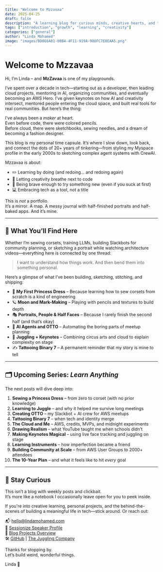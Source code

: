 ```yaml
---
title: "Welcome to Mzzavaa"
date: 2025-04-25
draft: false
description: "A learning blog for curious minds, creative hearts, and tech-savvy tinkerers"
tags: ["introduction", "growth", "learning", "creativity"]
categories: ["general"]
author: "Linda Mohamed"
image: "images/BD0E6A81-08B4-4F11-919A-986FC7E8EAA5.png"
---
```


# Welcome to Mzzavaa

Hi, I’m Linda – and **MzZavaa** is one of my playgrounds.

I’ve spent over a decade in tech—starting out as a developer, then leading cloud projects, mentoring in AI, organizing communities, and eventually becoming an AWS Hero. I’ve given keynotes on how AI and creativity intersect, mentored people entering the cloud space, and built real tools for real communities. But here’s the thing:

I’ve always been a *maker* at heart.  
Even before code, there were colored pencils.  
Before cloud, there were sketchbooks, sewing needles, and a dream of becoming a fashion designer.

This blog is my personal time capsule. It’s where I slow down, look back, and connect the dots of 20+ years of tinkering—from styling my Myspace profile in the early 2000s to sketching complex agent systems with CrewAI.

Mzzavaa is about:
- ✏️ Learning by doing (and redoing… and redoing again)
- 🎨 Letting creativity breathe next to code
- 🧵 Being brave enough to try something new (even if you suck at first)
- 💻 Embracing tech as a tool, not a title

This is *not* a portfolio.  
It’s a mirror. A map. A messy journal with half-finished portraits and half-baked apps. And it’s mine.

---

## 🧭 What You’ll Find Here

Whether I’m sewing corsets, training LLMs, building Slackbots for community planning, or sketching a portrait while watching architecture videos—everything here is connected by one thread:

> I want to understand how things work. And then bend them into something personal.

Here’s a glimpse of what I’ve been building, sketching, stitching, and shipping:

- 🧵 **My First Princess Dress** – Because learning how to sew corsets from scratch is a kind of engineering
- 🪐 **Moon and Mark-Making** – Playing with pencils and textures to build depth
- 🎭 **Portraits, People & Half Faces** – Because I rarely finish the second half (and that’s okay)
- 🤖 **AI Agents and OTTO** – Automating the boring parts of meetup planning
- 🎪 **Juggling + Keynotes** – Combining circus arts and cloud to explain complexity on stage
- ✍️ **Tattooing Binary 7** – A permanent reminder that my story is mine to tell

---

## 🗂 Upcoming Series: *Learn Anything*

The next posts will dive deep into:
1. **Sewing a Princess Dress** – from zero to corset (with no prior knowledge)
2. **Learning to Juggle** – and why it helped me survive long meetings
3. **Creating OTTO** – my Slackbot + AI crew for AWS meetups
4. **Tattooing Binary 7** – when tech and identity merge
5. **The Cloud and Me** – AWS, credits, MVPs, and midnight experiments
6. **Drawing Realism** – what YouTube taught me when schools didn’t
7. **Making Keynotes Magical** – using live face tracking and juggling on stage
8. **Learning Instruments** – how imperfection became a friend
9. **Building Community at Scale** – from AWS User Groups to 2000+ attendees
10. **The 10-Year Plan** – and what it feels like to hit *every* goal

---

## 💌 Stay Curious

This isn’t a blog with weekly posts and clickbait.  
It’s more like a notebook I occasionally leave open for you to peek inside.

If you're into creative learning, personal projects, and the behind-the-scenes of building a meaningful life in tech—stick around. Or reach out:

📬 hello@lindamohamed.com  
🔗 [Sessionize Speaker Profile](https://sessionize.com/linda-mohamed)  
🖤 [Blog Projects Overview](https://lindamohamed.com/blog)  
🛠️ [GitHub](https://github.com/mzzavaa) | [The Juggling Company](https://thejugglingcompany.com)

Thanks for stopping by.  
Let’s build weird, wonderful things.

Linda 🦄
